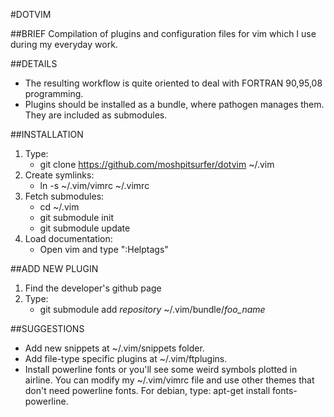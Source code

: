 #DOTVIM

##BRIEF
Compilation of plugins and configuration files for vim which I use
during my everyday work.

##DETAILS
* The resulting workflow is quite oriented to deal with FORTRAN 90,95,08 programming.
* Plugins should be installed as a bundle, where pathogen manages them. They are
  included as submodules.

##INSTALLATION
1. Type:
	* git clone https://github.com/moshpitsurfer/dotvim ~/.vim
2. Create symlinks:
	* ln -s ~/.vim/vimrc ~/.vimrc
3. Fetch submodules:
	* cd ~/.vim
	* git submodule init
	* git submodule update
4. Load documentation:
	* Open vim and type ":Helptags"

##ADD NEW PLUGIN
1. Find the developer's github page
2. Type:
	* git submodule add *repository* ~/.vim/bundle/*foo_name*

##SUGGESTIONS
* Add new snippets at ~/.vim/snippets folder.
* Add file-type specific plugins at ~/.vim/ftplugins.
* Install powerline fonts or you'll see some weird symbols plotted in airline. You can
  modify my ~/.vim/vimrc file and use other themes that don't need powerline fonts.
  For debian, type: apt-get install fonts-powerline.

